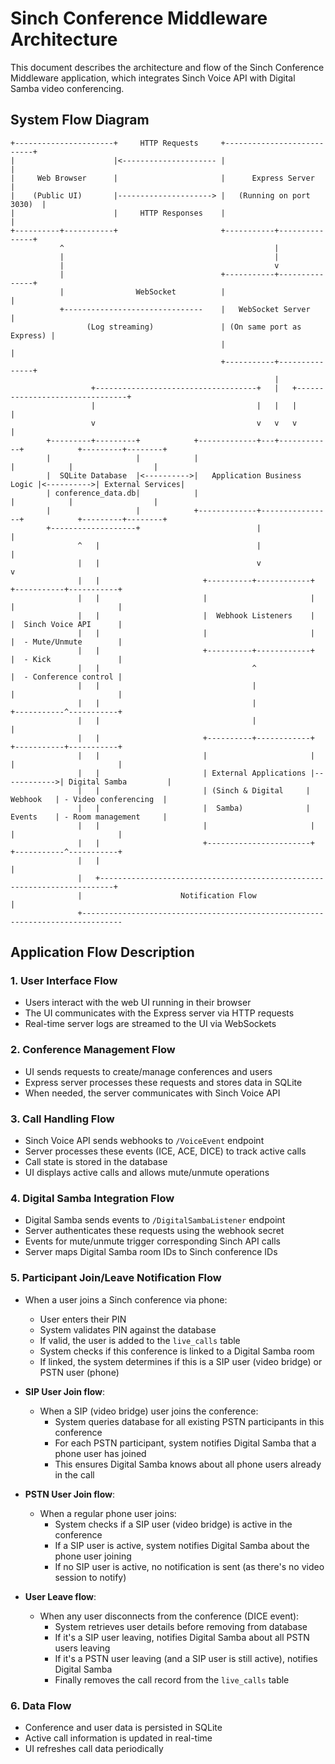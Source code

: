 # Sinch Conference Middleware Architecture

This document describes the architecture and flow of the Sinch Conference Middleware application, which integrates Sinch Voice API with Digital Samba video conferencing.

## System Flow Diagram

```
+----------------------+     HTTP Requests     +---------------------------+
|                      |<--------------------- |                           |
|     Web Browser      |                       |      Express Server       |
|    (Public UI)       |---------------------> |   (Running on port 3030)  |
|                      |     HTTP Responses    |                           |
+----------+-----------+                       +-----------+---------------+
           ^                                               |
           |                                               |
           |                                               v
           |                                   +-----------+---------------+
           |                WebSocket          |                           |
           +-------------------------------    |   WebSocket Server       |
                 (Log streaming)               | (On same port as Express) |
                                               |                           |
                                               +-----------+---------------+
                                                           |
                  +------------------------------------+   |   +--------------------------------+
                  |                                    |   |   |                                |
                  v                                    v   v   v                                |
        +---------+---------+            +-------------+---+------------+            +---------+--------+
        |                   |            |                              |            |                  |
        |  SQLite Database  |<---------->|   Application Business Logic |<---------->| External Services|
        | conference_data.db|            |                              |            |                  |
        |                   |            +-------------+----------------+            +---------+--------+
        +-------------------+                          |                                      |
               ^   |                                   |                                      |
               |   |                                   v                                      v
               |   |                       +----------+------------+             +-----------+-----------+
               |   |                       |                       |             |                       |
               |   |                       |  Webhook Listeners    |             |  Sinch Voice API      |
               |   |                       |                       |             |  - Mute/Unmute        |
               |   |                       +----------+------------+             |  - Kick               |
               |   |                                  ^                          |  - Conference control |
               |   |                                  |                          |                       |
               |   |                                  |                          +-----------^-----------+
               |   |                                  |                                      |
               |   |                       +----------+------------+             +-----------+-----------+
               |   |                       |                       |             |                       |
               |   |                       | External Applications |------------>| Digital Samba         |
               |   |                       | (Sinch & Digital     |   Webhook   | - Video conferencing  |
               |   |                       |  Samba)              |   Events    | - Room management     |
               |   |                       |                       |             |                       |
               |   |                       +-----------------------+             +-----------^-----------+
               |   |                                                                         |
               |   +-------------------------------------------------------------------------+
               |                      Notification Flow                                      |
               +-------------------------------------------------------------------------------
```

## Application Flow Description

### 1. User Interface Flow
- Users interact with the web UI running in their browser
- The UI communicates with the Express server via HTTP requests
- Real-time server logs are streamed to the UI via WebSockets

### 2. Conference Management Flow
- UI sends requests to create/manage conferences and users
- Express server processes these requests and stores data in SQLite
- When needed, the server communicates with Sinch Voice API

### 3. Call Handling Flow
- Sinch Voice API sends webhooks to `/VoiceEvent` endpoint
- Server processes these events (ICE, ACE, DICE) to track active calls
- Call state is stored in the database
- UI displays active calls and allows mute/unmute operations

### 4. Digital Samba Integration Flow
- Digital Samba sends events to `/DigitalSambaListener` endpoint
- Server authenticates these requests using the webhook secret
- Events for mute/unmute trigger corresponding Sinch API calls
- Server maps Digital Samba room IDs to Sinch conference IDs

### 5. Participant Join/Leave Notification Flow
- When a user joins a Sinch conference via phone:
  - User enters their PIN
  - System validates PIN against the database
  - If valid, the user is added to the `live_calls` table
  - System checks if this conference is linked to a Digital Samba room
  - If linked, the system determines if this is a SIP user (video bridge) or PSTN user (phone)
  
- **SIP User Join flow**:
  - When a SIP (video bridge) user joins the conference:
    - System queries database for all existing PSTN participants in this conference
    - For each PSTN participant, system notifies Digital Samba that a phone user has joined
    - This ensures Digital Samba knows about all phone users already in the call

- **PSTN User Join flow**:
  - When a regular phone user joins:
    - System checks if a SIP user (video bridge) is active in the conference
    - If a SIP user is active, system notifies Digital Samba about the phone user joining
    - If no SIP user is active, no notification is sent (as there's no video session to notify)

- **User Leave flow**:
  - When any user disconnects from the conference (DICE event):
    - System retrieves user details before removing from database
    - If it's a SIP user leaving, notifies Digital Samba about all PSTN users leaving
    - If it's a PSTN user leaving (and a SIP user is still active), notifies Digital Samba
    - Finally removes the call record from the `live_calls` table

### 6. Data Flow
- Conference and user data is persisted in SQLite
- Active call information is updated in real-time
- UI refreshes call data periodically
